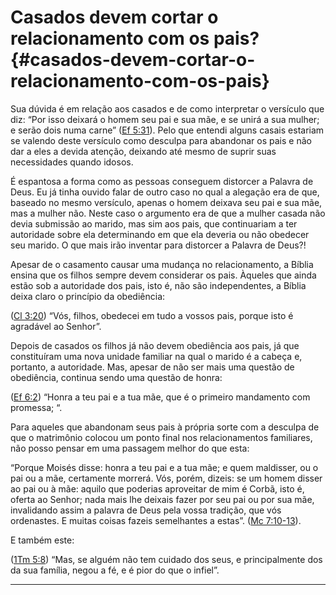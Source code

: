 # Casados devem cortar o relacionamento com os pais? {#casados-devem-cortar-o-relacionamento-com-os-pais}

Sua dúvida é em relação aos casados e de como interpretar o versículo que diz: “Por isso deixará o homem seu pai e sua mãe, e se unirá a sua mulher; e serão dois numa carne” ([Ef 5:31](http://bibliaonline.com.br/acf/ef/5/31)). Pelo que entendi alguns casais estariam se valendo deste versículo como desculpa para abandonar os pais e não dar a eles a devida atenção, deixando até mesmo de suprir suas necessidades quando idosos.

É espantosa a forma como as pessoas conseguem distorcer a Palavra de Deus. Eu já tinha ouvido falar de outro caso no qual a alegação era de que, baseado no mesmo versículo, apenas o homem deixava seu pai e sua mãe, mas a mulher não. Neste caso o argumento era de que a mulher casada não devia submissão ao marido, mas sim aos pais, que continuariam a ter autoridade sobre ela determinando em que ela deveria ou não obedecer seu marido. O que mais irão inventar para distorcer a Palavra de Deus?!

Apesar de o casamento causar uma mudança no relacionamento, a Bíblia ensina que os filhos sempre devem considerar os pais. Àqueles que ainda estão sob a autoridade dos pais, isto é, não são independentes, a Bíblia deixa claro o princípio da obediência:

([Cl 3:20](http://bibliaonline.com.br/acf/cl/3/20)) “Vós, filhos, obedecei em tudo a vossos pais, porque isto é agradável ao Senhor”.

Depois de casados os filhos já não devem obediência aos pais, já que constituíram uma nova unidade familiar na qual o marido é a cabeça e, portanto, a autoridade. Mas, apesar de não ser mais uma questão de obediência, continua sendo uma questão de honra:

([Ef 6:2](http://bibliaonline.com.br/acf/ef/6/2)) “Honra a teu pai e a tua mãe, que é o primeiro mandamento com promessa; “.

Para aqueles que abandonam seus pais à própria sorte com a desculpa de que o matrimônio colocou um ponto final nos relacionamentos familiares, não posso pensar em uma passagem melhor do que esta:

“Porque Moisés disse: honra a teu pai e a tua mãe; e quem maldisser, ou o pai ou a mãe, certamente morrerá. Vós, porém, dizeis: se um homem disser ao pai ou à mãe: aquilo que poderias aproveitar de mim é Corbã, isto é, oferta ao Senhor; nada mais lhe deixais fazer por seu pai ou por sua mãe, invalidando assim a palavra de Deus pela vossa tradição, que vós ordenastes. E muitas coisas fazeis semelhantes a estas”. ([Mc 7:10-13](http://bibliaonline.com.br/acf/mc/7/10-13)).

E também este:

([1Tm 5:8](http://bibliaonline.com.br/acf/1tm/5/8)) “Mas, se alguém não tem cuidado dos seus, e principalmente dos da sua família, negou a fé, e é pior do que o infiel”.

*****